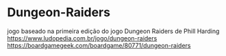 # Dungeon-Raiders
jogo baseado na primeira edição do jogo Dungeon Raiders de Phill Harding<br>
https://www.ludopedia.com.br/jogo/dungeon-raiders
https://boardgamegeek.com/boardgame/80771/dungeon-raiders

